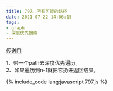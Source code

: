 ```yaml
---
title: 797、所有可能的路径
date: 2021-07-22 14:06:15
tags:
- graph
- 深度优先搜索
---
```

[传送门](https://leetcode-cn.com/problems/all-paths-from-source-to-target/)

1、带一个path去深度优先遍历。   
2、如果遍历到n-1就把它扔进返回结果。

{% include_code lang:javascript 797.js %}
